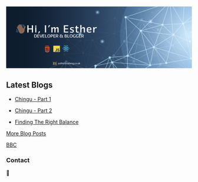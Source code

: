 ![Profile Banner](/img/banner.png)

## Latest Blogs

* [Chingu - Part 1](http://estherboateng.co.uk/chingu)

* [Chingu - Part 2](http://estherboateng.co.uk/chingupart2)

* [Finding The Right Balance](http://estherboateng.co.uk/balance)


[More Blog Posts](http://estherboateng.co.uk/blog)

<a href="www.bbc.co.uk">BBC</a>

### Contact

:email: 

<!--
**Ess91/ess91** is a ✨ _special_ ✨ repository because its `README.md` (this file) appears on your GitHub profile.

Here are some ideas to get you started:

- 🔭 I’m currently working on ...
- 🌱 I’m currently learning ...
- 👯 I’m looking to collaborate on ...
- 🤔 I’m looking for help with ...
- 💬 Ask me about ...
- 📫 How to reach me: ...
- 😄 Pronouns: ...
- ⚡ Fun fact: ...
-->
